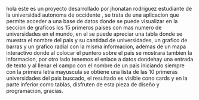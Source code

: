 





hola este es un proyecto desarrollado por jhonatan rodriguez estudiante de la universidad autonoma de occidente
, se trata de una aplicacion que permite acceder a una base de datos donde se puede visualizar en la seccion de graficos los 15 primeros paises con mas numero de universidades en el mundo, en el se puede apreciar una tabla donde se muestra el nombre del pais y su cantidad de universidades, un grafico de barras y un grafico radial con la misma informacion, ademas de un mapa interactivo donde al colocar el puntero sobre el pais se mostrara tambien la informacion, por otro lado tenemos el enlace a datos dondehay una entrada de texto y al llenar el campo con el nombre de un pais iniciando siempre con la primera letra mayuscula se obtiene una lista de las 10 primeras universidades del pais buscado, el resultado es visible cono cards y en la parte inferior como tablas, disfruten de esta pieza de diseño y programacion, gracias.